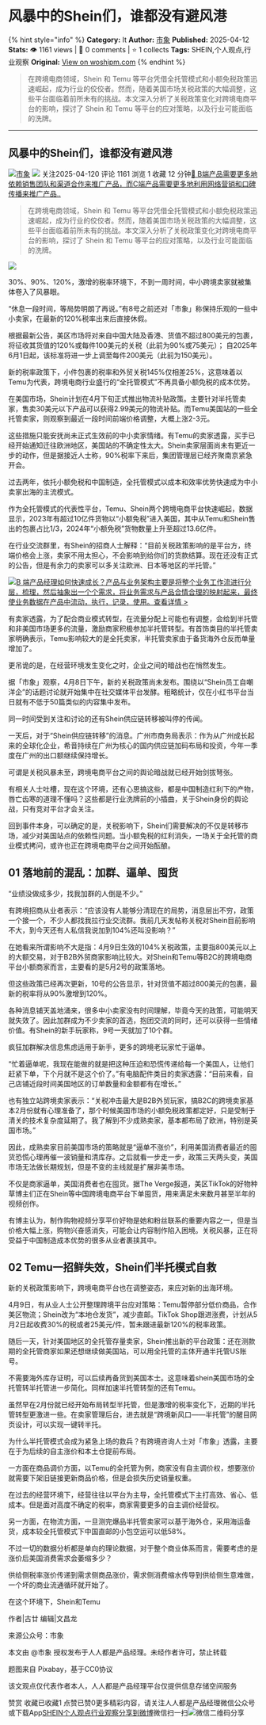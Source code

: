 # 风暴中的Shein们，谁都没有避风港
{% hint style="info" %}
**Category:** It
**Author:** [市象](https://www.woshipm.com/u/826464)
**Published:** 2025-04-12  
**Stats:** 👁️ 1161 views | 💬 0 comments | ⭐ 1 collects
**Tags:** SHEIN,个人观点,行业观察
**Original:** [View on woshipm.com](https://www.woshipm.com/it/6203069.html)
{% endhint %}
> 在跨境电商领域，Shein 和 Temu 等平台凭借全托管模式和小额免税政策迅速崛起，成为行业的佼佼者。然而，随着美国市场关税政策的大幅调整，这些平台面临着前所未有的挑战。本文深入分析了关税政策变化对跨境电商平台的影响，探讨了 Shein 和 Temu 等平台的应对策略，以及行业可能面临的洗牌。

---

## 风暴中的Shein们，谁都没有避风港

[![](https://static.woshipm.com/view/woshipm_api_def_20240829104203_6543.jpg?imageView2/1/w/72/h/72/q/100)](https://www.woshipm.com/u/826464)[市象](https://www.woshipm.com/u/826464) ![](https://static.woshipm.com/tag/1122_1@2x.png) 关注2025-04-120 评论 1161 浏览 1 收藏 12 分钟[🔗 B端产品需要更多地依赖销售团队和渠道合作来推广产品，而C端产品需要更多地利用网络营销和口碑传播来推广产品..](https://ke.qidianla.com/courses/bcpm)

> 在跨境电商领域，Shein 和 Temu 等平台凭借全托管模式和小额免税政策迅速崛起，成为行业的佼佼者。然而，随着美国市场关税政策的大幅调整，这些平台面临着前所未有的挑战。本文深入分析了关税政策变化对跨境电商平台的影响，探讨了 Shein 和 Temu 等平台的应对策略，以及行业可能面临的洗牌。

![](https://image.woshipm.com/2023/04/13/723470f4-d9df-11ed-8fc2-00163e0b5ff3.jpg)

30%、90%、120%，激增的税率环境下，不到一周时间，中小跨境卖家就被集体卷入了风暴眼。

“休息一段时间，等局势明朗了再说。”有8号之前还对「市象」称保持乐观的一些中小卖家，在最新的120%税率出来后直接休假。

根据最新公告，美区市场将对来自中国大陆及香港、货值不超过800美元的包裹，将征收其货值的120%或每件100美元的关税（此前为90%或75美元）； 自2025年6月1日起，该标准将进一步上调至每件200美元（此前为150美元）。

新的税率政策下，小件包裹的税率和外贸关税145%仅相差25%，这意味着以Temu为代表，跨境电商行业盛行的“全托管模式”不再具备小额免税的成本优势。

在美国市场，Shein计划在4月下旬正式推出物流补贴政策。主要针对半托管卖家，售卖30美元以下产品可以获得2.99美元的物流补贴。而Temu美国站的一些全托管卖家，则观察到最近一段时间前端价格调整，大概上涨2-3元。

这些措施只能安抚尚未正式生效前的中小卖家情绪。有Temu的卖家透露，买手已经开始通知迁往欧洲地区，美国站的不确定性太大。Shein卖家层面尚未有更近一步的动作，但是据接近人士称，90%税率下来后，集团管理层已经齐聚南京紧急开会。

过去两年，依托小额免税和中国制造，全托管模式以成本和效率优势快速成为中小卖家出海的主流模式。

作为全托管模式的代表性平台，Temu、Shein两个跨境电商平台快速崛起，数据显示，2023年有超过10亿件货物以“小额免税”进入美国，其中从Temu和Shein售出的包裹占比1/3，2024年“小额免税”货物数量上升至超过13.6亿件。

在行业交流群里，有Shein的招商人士解释：“目前关税政策影响的是平台方，终端价格会上涨，卖家不用太担心，不会影响到给你们的货款结算。现在还没有正式的公告，但是有余力的卖家可以多关注欧洲、日本等地区的半托管。”

[![](https://image.woshipm.com/2023/08/02/a53a469e-30e3-11ee-88e7-00163e0b5ff3.png)B 端产品经理如何快速成长？产品与业务架构主要是将整个业务工作流进行分层，梳理，然后抽象出一个个需求，将业务需求与产品合情合理的映射起来，最终使业务数据在产品中流动，执行，记录，使用。查看详情 >](https://ke.qidianla.com/courses/bcpm)

有卖家透露，为了配合商业模式转型，在流量分配上可能也有调整，会给到半托管和非美国市场更多的流量，激励商家积极参加半托管转型。有首饰类目的半托管卖家明确表示，Temu影响较大的是全托卖家，半托管卖家由于备货海外仓反而单量增加了。

更吊诡的是，在经营环境发生变化之时，企业之间的暗战也在悄然发生。

据「市象」观察，4月8日下午，新的关税政策尚未发布。围绕以“Shein员工自嘲洋企”的话题讨论就开始集中在社交媒体平台发酵。粗略统计，仅在小红书平台当日就有不低于50篇类似的内容集中发布。

同一时间受到关注和讨论的还有Shein供应链转移被叫停的传闻。

一天后，对于“Shein供应链转移”的消息。广州市商务局表示：作为从广州成长起来的全球化企业，希音持续在广州为核心的国内供应链加码布局和投资，今年一季度在广州的出口额继续保持增长。

可谓是关税风暴未至，跨境电商平台之间的舆论暗战就已经开始剑拔弩张。

有相关人士吐槽，现在这个环境，还有心思搞这些，都是中国制造红利下的产物，唇亡齿寒的道理不懂吗？这些都是行业洗牌前的小插曲，关于Shein身份的舆论战，只有竞对平台才会关注。

回到事件本身，可以确定的是，关税影响下，Shein们需要解决的不仅是转移市场，减少对美国站点的依赖性问题。当小额免税的红利消失，一场关于全托管的商业模式拷问，或许也正在跨境电商平台之间开始酝酿。

## 01 落地前的混乱：加群、逼单、囤货

“业绩没做成多少，找我加群的人倒是不少。”

有跨境招商从业者表示：“应该没有人能够分清现在的局势，消息层出不穷，政策一个接一个，不少人都找我拉行业交流群。我前几天发帖称关税对Shein目前影响不大，到今天还有人私信我说加到104%还叫没影响？”

在她看来所谓影响不大是指：4月9日生效的104%关税政策，主要指800美元以上的大额交易，对于B2B外贸商家影响比较大。对Shein和Temu等B2C的跨境电商平台小额商家而言，主要看的是5月2号的政策落地。

但这些政策已经再次更新，10号的公告显示，针对货值不超过800美元的包裹，最新的税率将从90%激增到120%。

各种消息铺天盖地涌来，很多中小卖家没有时间理解，毕竟今天的政策，可能明天就失效了。因此加群成为不少卖家的首选，抱团交流的同时，还可以获得一些情绪价值。有Shein的新手玩家称，9号一天就加了10个群。

疯狂加群解决信息焦虑适用于新手，更多的跨境老玩家忙于逼单。

“忙着逼单呢，我现在能做的就是把这种压迫和恐慌传递给每一个美国人，让他们赶紧下单，下个月就不是这个价了。”有电脑配件类目的卖家透露：“目前来看，自己店铺近段时间美国地区的订单数量和金额都有在增长。”

也有独立站跨境卖家表示：“关税冲击最大是B2B外贸玩家，搞B2C的跨境卖家基本2月份就有心理准备了，那个时候美国市场的小额免税政策都定好，只是受制于清关的技术复杂度延期了。我了解到不少成熟卖家，基本都布局了欧洲，特别是英国市场。”

因此，成熟卖家目前美国市场的策略就是“逼单不涨价”，利用美国消费者最近的囤货恐慌心理再催一波销量和清库存。之后就看一步走一步，政策三天两头变，美国市场无法做长期规划，但是不变的主线就是扩展非美市场。

不仅是商家逼单，美国消费者也在囤货。据The Verge报道，美区TikTok的好物种草博主们正在Shein等中国跨境电商平台下单囤货，用来满足未来数月甚至半年的视频创作。

有博主认为，制作购物视频分享平价好物是她和粉丝联系的重要内容之一，但是当价格大幅上涨，购物兴奋感消失，可能会让内容制作陷入困境。关税风暴，正在将受益于中国制造成本优势的很多从业者裹挟其中。

## 02 Temu一招鲜失效，Shein们半托模式自救

新的关税政策影响下，跨境电商平台也在调整姿态，来应对新的出海环境。

4月9日，有从业人士公开整理跨境平台应对策略：Temu暂停部分低价商品，合作美区物流；Shein改为“本地仓发货”，减少直邮。TikTok Shop跟进涨费，计划从5月2日起收费30%的税或者25美元/件，暂未跟进最新120%的税率政策。

随后一天，针对美国地区的全托管存量卖家，Shein推出新的平台政策：还在测款期的全托管商家如果还想继续做美国站，可以用全托管的主体开通半托管US账号。

不需要海外库存证明，可以后续再备货到美国本士。这意味着shein美国市场的全托管转半托管进一步简化。同样加速半托管转型的还有Temu。

虽然早在2月份就已经开始布局转型半托管，但是激增的税率变化下，近期的半托管转型更激进一些。在卖家管理后台，进去就是“跨境新风口——半托管”的醒目网页设计，可以实现一键转半托。

为什么半托管模式会成为紧急上场的救兵？有跨境咨询人士对「市象」透露，主要在于为后续的自主涨价和本土仓提前布局。

一方面在商品调价方面，以Temu的全托管为例，商家没有自主调价权，想要涨价就需要下架旧链接更新商品价格，但是会损失历史销量权重。

在过去的经营环境下，经营往往以平台为主导，全托管模式下主打高效、省心、低成本。但是面对高度不确定的税率，商家需要更多的自主调价经营权。

另一方面，在物流方面，一旦测完爆品半托管卖家可以基于海外仓，采用海运备货，成本较全托管模式下中国直邮的小包空运可以低58%。

不过一切的数据分析都是单向的理论数据，对于整个商业体系而言，需要考虑的是涨价后美国消费需求会萎缩多少？

供给侧税率涨价传递到需求侧商品涨价，需求侧消费缩水传导到供给侧生意难做，一个坏的商业流通循环就开始了。

在这个环境下，Shein和Temu

作者|古廿 编辑|文昌龙

来源公众号：市象

本文由 @市象 授权发布于人人都是产品经理。未经作者许可，禁止转载

题图来自 Pixabay，基于CC0协议

该文观点仅代表作者本人，人人都是产品经理平台仅提供信息存储空间服务

赞赏 收藏已收藏1 点赞已赞0更多精彩内容，请关注人人都是产品经理微信公众号或下载App[SHEIN](https://www.woshipm.com/tag/shein)[个人观点](https://www.woshipm.com/tag/%e4%b8%aa%e4%ba%ba%e8%a7%82%e7%82%b9)[行业观察](https://www.woshipm.com/tag/%e8%a1%8c%e4%b8%9a%e8%a7%82%e5%af%9f)[分享到微博](https://service.weibo.com/share/share.php?appkey=2775287854&title=风暴中的Shein们，谁都没有避风港&url=https://www.woshipm.com/it/6203069.html&pic=https://image.woshipm.com/2023/04/13/723470f4-d9df-11ed-8fc2-00163e0b5ff3.jpg)微信扫一扫![微信二维码](https://api.pwmqr.com/qrcode/create/?url=https://www.woshipm.com/it/6203069.html)分享